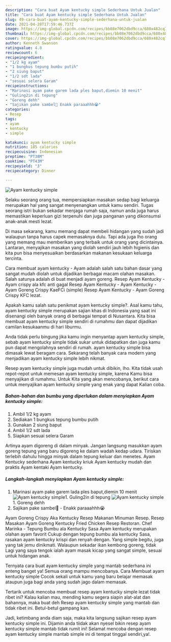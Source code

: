 ```yaml
---
description: "Cara buat Ayam kentucky simple Sederhana Untuk Jualan"
title: "Cara buat Ayam kentucky simple Sederhana Untuk Jualan"
slug: 49-cara-buat-ayam-kentucky-simple-sederhana-untuk-jualan
date: 2021-04-28T17:59:46.737Z
image: https://img-global.cpcdn.com/recipes/bb08e7062dbd9cca/680x482cq70/ayam-kentucky-simple-foto-resep-utama.jpg
thumbnail: https://img-global.cpcdn.com/recipes/bb08e7062dbd9cca/680x482cq70/ayam-kentucky-simple-foto-resep-utama.jpg
cover: https://img-global.cpcdn.com/recipes/bb08e7062dbd9cca/680x482cq70/ayam-kentucky-simple-foto-resep-utama.jpg
author: Kenneth Swanson
ratingvalue: 4.8
reviewcount: 6
recipeingredient:
- "1/2 kg ayam"
- "1 bungkus tepung bumbu putih"
- "2 siung baput"
- "1/2 sdt lada"
- "sesuai selera Garam"
recipeinstructions:
- "Marinasi ayam pake garem lada ples baput,diemin 10 menit"
- "Guling2in di tepung"
- "Goreng dehh"
- "Sajikan pake sambel🤤 Enakk paraaahhh😭"
categories:
- Resep
tags:
- ayam
- kentucky
- simple

katakunci: ayam kentucky simple 
nutrition: 185 calories
recipecuisine: Indonesian
preptime: "PT38M"
cooktime: "PT43M"
recipeyield: "3"
recipecategory: Dinner

---
```



![Ayam kentucky simple](https://img-global.cpcdn.com/recipes/bb08e7062dbd9cca/680x482cq70/ayam-kentucky-simple-foto-resep-utama.jpg)

Selaku seorang orang tua, mempersiapkan masakan sedap bagi keluarga merupakan hal yang sangat menyenangkan untuk kamu sendiri. Tugas seorang istri bukan sekadar menjaga rumah saja, namun anda juga harus memastikan keperluan gizi terpenuhi dan juga panganan yang dikonsumsi anak-anak mesti lezat.

Di masa  sekarang, kamu memang dapat membeli hidangan yang sudah jadi walaupun tanpa harus capek memasaknya dulu. Tapi ada juga lho orang yang memang mau memberikan yang terbaik untuk orang yang dicintainya. Lantaran, menyajikan masakan yang diolah sendiri jauh lebih higienis dan kita pun bisa menyesuaikan berdasarkan makanan kesukaan keluarga tercinta. 

Cara membuat ayam kentucky - Ayam adalah salah satu bahan dasar yang sangat mudah diolah untuk dijadikan berbagai macam olahan masakan. Salah satunya adalah di buat menjadi ayam goreng. Resep Ayam Kentucky - Ayam crispy ala kfc anti gagal Resep Ayam Kentucky - Ayam Kentucky - Ayam Goreng Crispy KaeFCi (simple) Resep Ayam Kentucky - Ayam Goreng Crispy KFC lezat.

Apakah kamu salah satu penikmat ayam kentucky simple?. Asal kamu tahu, ayam kentucky simple merupakan sajian khas di Indonesia yang saat ini disenangi oleh banyak orang di berbagai tempat di Nusantara. Kita bisa membuat ayam kentucky simple sendiri di rumahmu dan dapat dijadikan camilan kesukaanmu di hari liburmu.

Anda tidak perlu bingung jika kamu ingin menyantap ayam kentucky simple, sebab ayam kentucky simple tidak sukar untuk didapatkan dan juga kamu pun dapat mengolahnya sendiri di rumah. ayam kentucky simple bisa dimasak lewat beragam cara. Sekarang telah banyak cara modern yang menjadikan ayam kentucky simple lebih nikmat.

Resep ayam kentucky simple juga mudah untuk dibikin, lho. Kita tidak usah repot-repot untuk memesan ayam kentucky simple, karena Kamu bisa menyajikan di rumahmu. Untuk Kita yang akan mencobanya, berikut cara untuk menyajikan ayam kentucky simple yang enak yang dapat Kalian coba.

<!--inarticleads1-->

##### Bahan-bahan dan bumbu yang diperlukan dalam menyiapkan Ayam kentucky simple:

1. Ambil 1/2 kg ayam
1. Sediakan 1 bungkus tepung bumbu putih
1. Gunakan 2 siung baput
1. Ambil 1/2 sdt lada
1. Siapkan sesuai selera Garam


Artinya ayam digoreng di dalam minyak. Jangan langsung masukkan ayam goreng tepung yang baru digoreng ke dalam wadah kedap udara. Tiriskan terlebih dahulu hingga minyak dalam tepung keluar dan menetes. Ayam Kentucky sederhana Ayam kentucky kriuk Ayam kentucky mudah dan praktis Ayam kentaki Ayam kentucky. 

<!--inarticleads2-->

##### Langkah-langkah menyiapkan Ayam kentucky simple:

1. Marinasi ayam pake garem lada ples baput,diemin 10 menit
<img src="https://img-global.cpcdn.com/steps/61e87f97fd972b24/160x128cq70/ayam-kentucky-simple-langkah-memasak-1-foto.jpg" alt="Ayam kentucky simple">1. Guling2in di tepung
<img src="https://img-global.cpcdn.com/steps/54d11a75d3eae35c/160x128cq70/ayam-kentucky-simple-langkah-memasak-2-foto.jpg" alt="Ayam kentucky simple">1. Goreng dehh
1. Sajikan pake sambel🤤 - Enakk paraaahhh😭


Ayam Goreng Crispy Aka Kentucky Resep Makanan Minuman Resep. Resep Masakan Ayam Goreng Kentucky Fried Chicken Resep Restoran. Chef Marinka - Tepung Bumbu ala Kentucky Sasa Ayam kentucky merupakan olahan ayam favorit Cukup dengan tepung bumbu ala kentucky Sasa, rasakan ayam kentucky krispi dan renyah dengan. Yang simple begitu, juga yang tak jemu dinikmati. Walaupun sekadar ikan kembong goreng, tidak Lagi yang saya tengok ialah ayam masak kicap yang sangat simple, sesuai untuk hidangan anak. 

Ternyata cara buat ayam kentucky simple yang mantab sederhana ini enteng banget ya! Semua orang mampu mencobanya. Cara Membuat ayam kentucky simple Cocok sekali untuk kamu yang baru belajar memasak ataupun juga bagi anda yang sudah jago dalam memasak.

Tertarik untuk mencoba membuat resep ayam kentucky simple lezat tidak ribet ini? Kalau kalian mau, mending kamu segera siapin alat-alat dan bahannya, maka buat deh Resep ayam kentucky simple yang mantab dan tidak ribet ini. Betul-betul gampang kan. 

Jadi, ketimbang anda diam saja, maka kita langsung sajikan resep ayam kentucky simple ini. Dijamin anda tiidak akan nyesel bikin resep ayam kentucky simple mantab tidak rumit ini! Selamat mencoba dengan resep ayam kentucky simple mantab simple ini di tempat tinggal sendiri,ya!.


